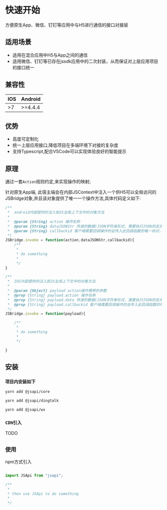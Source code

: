 # 快速开始

方便原生App、微信、钉钉等应用中与H5进行通信的接口对接层

## 适用场景

- 适用在混合应用中H5与App之间的通信
- 适用微信、钉钉等已存在jssdk应用中的二次封装，从而保证对上层应用项目的接口统一

## 兼容性

|IOS|Android|
|-|-|
|>7|>=4.4.4|

## 优势

- 高度可定制化
- 统一上层应用接口,降低项目在多端环境下对接的复杂度
- 支持Typescript,配合VSCode可以实现体验良好的智能提示

## 原理

通过一套`Action`规则约定,来实现操作的映射;

针对原生App端, 此宿主端会在内部JSContext中注入一个供H5可以全局访问的JSBridge对象,并且该对象提供了唯一一个操作方法,具体代码定义如下:

```js
/**
 *  android内部提供的注入到JS全局上下文中的对象方法
 *  
 *  @param {String} action 操作名称
 *  @param {String} dataJSONStr 传递的数据(JSON字符串形式，需要执行JSON的反序列化)，默认空字符串
 *  @param {String} callbackid 客户端需要回调操作的会传入此回调函数的唯一标识，默认			传入空字符串
 */
JSBridge.invoke = function(action,dataJSONStr,callbackid){
	/**
	 * 
	 * do something
	 * 
	 */
}

/**
 *  IOS内部提供的注入到JS全局上下文中的对象方法
 *  
 *  @param {Object} payload action操作携带的参数
 *  @prop {String} payload.action 操作名称
 *  @prop {String} payload.data 传递的数据(JSON字符串形式，需要执行JSON的反序列化)，默认空字符串
 *  @prop {String} payload.callbackid 客户端需要回调操作的会传入此回调函数的唯一标识，默认空字符串
 */
JSBridge.invoke = function(payload){

	/**
	 * 
	 * do something
	 * 
	 */

}

```

## 安装

### `项目内安装如下`

```bash
yarn add @jsapi/core 

yarn add @jsapi/dingtalk

yarn add @jsapi/wx
```

### `CDN引入`

TODO

## `使用`

npm方式引入

```javascript

import JSApi from "jsapi";

/**
 * 
 * then use JSApi to do something 
 * 
 */

```

